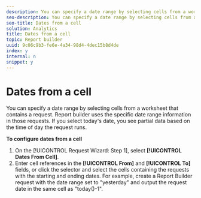 ```yaml
---
description: You can specify a date range by selecting cells from a worksheet that contains a request. Report builder uses the specific date range information in those requests. If you select today's date, you see partial data based on the time of day the request runs.
seo-description: You can specify a date range by selecting cells from a worksheet that contains a request. Report builder uses the specific date range information in those requests. If you select today's date, you see partial data based on the time of day the request runs.
seo-title: Dates from a cell
solution: Analytics
title: Dates from a cell
topic: Report builder
uuid: 9c06c9b3-fe6e-4a34-98d4-4dec15b8d4de
index: y
internal: n
snippet: y
---
```


# Dates from a cell

You can specify a date range by selecting cells from a worksheet that contains a request. Report builder uses the specific date range information in those requests. If you select today's date, you see partial data based on the time of day the request runs.

 **To configure dates from a cell** 

1. On the [!UICONTROL Request Wizard: Step 1], select **[!UICONTROL Dates From Cell]**.
1. Enter cell references in the **[!UICONTROL From]** and **[!UICONTROL To]** fields, or click the selector and select the cells containing the requests with the starting and ending dates.
For example, create a Report Builder request with the date range set to "yesterday" and output the request date in the same cell as "today()-1". 
